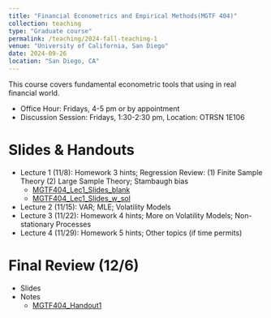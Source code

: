 ```yaml
---
title: "Financial Econometrics and Empirical Methods(MGTF 404)"
collection: teaching
type: "Graduate course"
permalink: /teaching/2024-fall-teaching-1
venue: "University of California, San Diego"
date: 2024-09-26
location: "San Diego, CA"
---
```


This course covers fundamental econometric tools that using in real financial world.

+ Office Hour: Fridays, 4-5 pm or by appointment
+ Discussion Session: Fridays, 1:30-2:30 pm, Location: OTRSN 1E106

Slides & Handouts
======
+ Lecture 1 (11/8): Homework 3 hints; Regression Review: (1) Finite Sample Theory (2) Large Sample Theory; Stambaugh bias
  + [MGTF404_Lec1_Slides_blank](../files/Teaching/MGTF404_Fall24/Slides/MGTF404_Lec1_Slides_blank.pdf)
  + [MGTF404_Lec1_Slides_w_sol](../files/Teaching/MGTF404_Fall24/Slides/MGTF404_Lec1_Slides_w_sol.pdf)
+ Lecture 2 (11/15): VAR; MLE; Volatility Models
+ Lecture 3 (11/22): Homework 4 hints; More on Volatility Models; Non-stationary Processes
+ Lecture 4 (11/29): Homework 5 hints; Other topics (if time permits)

Final Review (12/6)
======
+ Slides
+ Notes
  + [MGTF404_Handout1](../files/Teaching/MGTF404_Fall24/Notes/MGTF404_Handout1.pdf)
